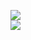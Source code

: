 [![](https://img.shields.io/badge/Made%20With-Github%20Spray-lightgrey.svg?style=for-the-badge&logo=github)](https://github.com/Annihil/github-spray#7112)  
[![](https://i.imgur.com/2DrTn0Z.gif)](https://github.com/Annihil/github-spray)